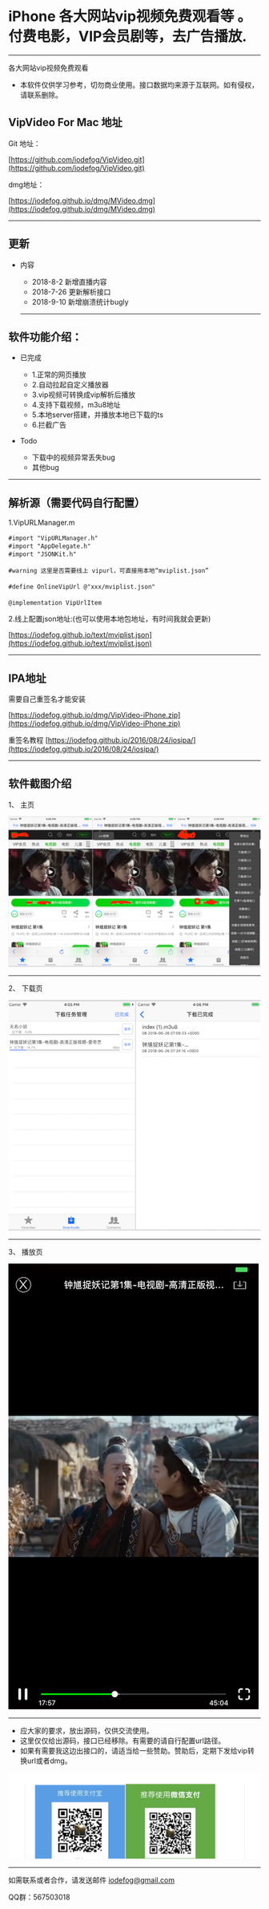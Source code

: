 # iPhone 各大网站vip视频免费观看等 。付费电影，VIP会员剧等，去广告播放.

---

各大网站vip视频免费观看

* 本软件仅供学习参考，切勿商业使用。接口数据均来源于互联网。如有侵权，请联系删除。

## VipVideo For Mac 地址 

Git 地址：

[https://github.com/iodefog/VipVideo.git](https://github.com/iodefog/VipVideo.git)


dmg地址：

[https://iodefog.github.io/dmg/MVideo.dmg](https://iodefog.github.io/dmg/MVideo.dmg)

---

## 更新
* 内容

	* 2018-8-2 新增直播内容
	* 2018-7-26 更新解析接口
	* 2018-9-10 新增崩溃统计bugly

	---

## 软件功能介绍：

* 已完成
	* 1.正常的网页播放
	* 2.自动拉起自定义播放器
	* 3.vip视频可转换成vip解析后播放
	* 4.支持下载视频，m3u8地址
	* 5.本地server搭建，并播放本地已下载的ts
	* 6.拦截广告

* Todo
	* 下载中的视频异常丢失bug
	* 其他bug

---

## 解析源（需要代码自行配置）

1.VipURLManager.m

```
#import "VipURLManager.h"
#import "AppDelegate.h"
#import "JSONKit.h"

#warning 这里是否需要线上 vipurl，可直接用本地“mviplist.json”

#define OnlineVipUrl @"xxx/mviplist.json"

@implementation VipUrlItem

```

2.线上配置json地址:(也可以使用本地包地址，有时间我就会更新)

[https://iodefog.github.io/text/mviplist.json](https://iodefog.github.io/text/mviplist.json)

---

## IPA地址

需要自己重签名才能安装

[https://iodefog.github.io/dmg/VipVideo-iPhone.zip](https://iodefog.github.io/dmg/VipVideo-iPhone.zip)


重签名教程
[https://iodefog.github.io/2016/08/24/iosipa/](https://iodefog.github.io/2016/08/24/iosipa/)

---

## 软件截图介绍

1、 主页

![](./images/QQ20180709-162310.png)

---

2、 下载页

![](./images/QQ20180709-162332.png)

---

3、 播放页

![](./images/player.png)






---

* 应大家的要求，放出源码，仅供交流使用。
* 这里仅仅给出源码，接口已经移除。有需要的请自行配置url路径。
* 如果有需要我这边出接口的，请适当给一些赞助。赞助后，定期下发给vip转换url或者dmg。


![](./images/erweima.png)

----

如需联系或者合作，请发送邮件 [iodefog@gmail.com](mailto:iodefog@gmail.com)

QQ群：567503018
